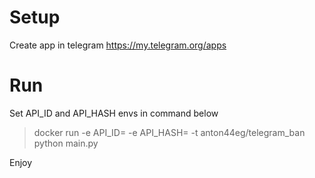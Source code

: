 # Setup

Create app in telegram https://my.telegram.org/apps

# Run 

Set API_ID and API_HASH envs in command below

> docker run -e API_ID= -e API_HASH= -t anton44eg/telegram_ban python main.py

Enjoy

